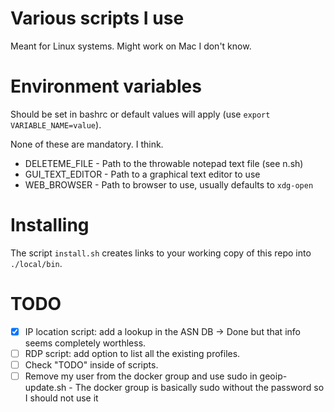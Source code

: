 # Various scripts I use
Meant for Linux systems. Might work on Mac I don't know.

# Environment variables
Should be set in bashrc or default values will apply (use `export VARIABLE_NAME=value`).

None of these are mandatory. I think.

* DELETEME_FILE - Path to the throwable notepad text file (see n.sh)
* GUI_TEXT_EDITOR - Path to a graphical text editor to use
* WEB_BROWSER - Path to browser to use, usually defaults to `xdg-open`

# Installing
The script `install.sh` creates links to your working copy of this repo into `./local/bin`.

# TODO
- [x] IP location script: add a lookup in the ASN DB -> Done but that info seems completely worthless.
- [ ] RDP script: add option to list all the existing profiles.
- [ ] Check "TODO" inside of scripts.
- [ ] Remove my user from the docker group and use sudo in geoip-update.sh - The docker group is basically sudo without the password so I should not use it
